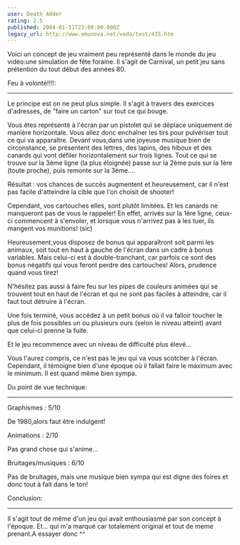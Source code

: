 ```yaml
---
user: Death Adder
rating: 2.5
published: 2004-01-31T23:00:00.000Z
legacy_url: http://www.emunova.net/veda/test/435.htm
---
```

Voici un concept de jeu vraiment peu représenté dans le monde du jeu vidéo:une simulation de fête foraine. Il s'agit de Carnival, un petit jeu sans prétention du tout début des années 80\.  

  

  

Feu à volonté!!!!:  

----------------------  

Le principe est on ne peut plus simple. Il s'agit à travers des exercices d'adresses, de "faire un carton" sur tout ce qui bouge.  

Vous êtes représenté à l'écran par un pistolet qui se déplace uniquement de manière horizontale. Vous allez donc enchaîner les tirs pour pulvériser tout ce qui va apparaître. Devant vous,dans une joyeuse musique bien de circonstance, se présentent des lettres, des lapins, des hiboux et des canards qui vont défiler horizontalement sur trois lignes. Tout ce qui se trouve sur la 3ème ligne (la plus éloignée) passe sur la 2ème puis sur la 1ère (toute proche), puis remonte sur la 3ème....  

Résultat : vos chances de succès augmentent et heureusement, car il n'est pas facile d'atteindre la cible que l'on choisit de shooter!  

  

Cependant, vos cartouches elles, sont plutôt limitées. Et les canards ne manqueront pas de vous le rappeler! En effet, arrivés sur la 1ère ligne, ceux-ci commencent à s'envoler, et lorsque vous n'arrivez pas à les tuer, ils mangent vos munitions! (sic)  

Heureusement,vous disposez de bonus qui apparaîtront soit parmi les animaux, soit tout en haut à gauche de l'écran dans un cadre à bonus variables. Mais celui-ci est à double-tranchant, car parfois ce sont des bonus négatifs qui vous feront perdre des cartouches! Alors, prudence quand vous tirez!  

  

N'hésitez pas aussi à faire feu sur les pipes de couleurs animées qui se trouvent tout en haut de l'écran et qui ne sont pas faciles à atteindre, car il faut tout détruire à l'écran.  

  

Une fois terminé, vous accédez à un petit bonus où il va falloir toucher le plus de fois possibles un ou plusieurs ours (selon le niveau atteint) avant que celui-ci prenne la fuite.  

Et le jeu recommence avec un niveau de difficulté plus élevé...  

  

Vous l'aurez compris, ce n'est pas le jeu qui va vous scotcher à l'écran. Cependant, il témoigne bien d'une époque où il fallait faire le maximum avec le minimum. Il est quand même bien sympa.  

  

  

Du point de vue technique:  

----------------------------------  

Graphismes : 5/10   

De 1980,alors faut être indulgent!  

  

Animations : 2/10  

Pas grand chose qui s'anime...  

  

Bruitages/musiques : 6/10  

Pas de bruitages, mais une musique bien sympa qui est digne des foires et donc tout à fait dans le ton!  

  

  

Conclusion:  

---------------  

Il s'agit tout de même d'un jeu qui avait enthousiasmé par son concept à l'époque. Et... qui m'a marqué car totalement original et tout de meme prenant.A essayer donc ^^